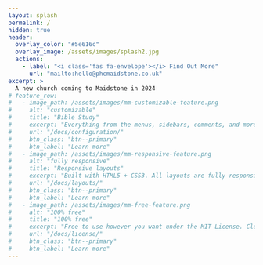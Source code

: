 ```yaml
---
layout: splash
permalink: /
hidden: true
header:
  overlay_color: "#5e616c"
  overlay_image: /assets/images/splash2.jpg
  actions:
    - label: "<i class='fas fa-envelope'></i> Find Out More"
      url: "mailto:hello@phcmaidstone.co.uk"
excerpt: >
  A new church coming to Maidstone in 2024
# feature_row:
#   - image_path: /assets/images/mm-customizable-feature.png
#     alt: "customizable"
#     title: "Bible Study"
#     excerpt: "Everything from the menus, sidebars, comments, and more can be configured or set with YAML Front Matter."
#     url: "/docs/configuration/"
#     btn_class: "btn--primary"
#     btn_label: "Learn more"
#   - image_path: /assets/images/mm-responsive-feature.png
#     alt: "fully responsive"
#     title: "Responsive layouts"
#     excerpt: "Built with HTML5 + CSS3. All layouts are fully responsive with helpers to augment your content."
#     url: "/docs/layouts/"
#     btn_class: "btn--primary"
#     btn_label: "Learn more"
#   - image_path: /assets/images/mm-free-feature.png
#     alt: "100% free"
#     title: "100% free"
#     excerpt: "Free to use however you want under the MIT License. Clone it, fork it, customize it... whatever!"
#     url: "/docs/license/"
#     btn_class: "btn--primary"
#     btn_label: "Learn more"      
---
```

